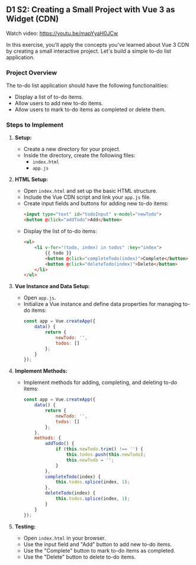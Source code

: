 ## D1 S2: Creating a Small Project with Vue 3 as Widget (CDN)

Watch video: https://youtu.be/mapYyaH0JCw

In this exercise, you'll apply the concepts you've learned about Vue 3 CDN by creating a small interactive project. Let's build a simple to-do list application.

### Project Overview

The to-do list application should have the following functionalities:

- Display a list of to-do items.
- Allow users to add new to-do items.
- Allow users to mark to-do items as completed or delete them.

### Steps to Implement

1. **Setup:**
   - Create a new directory for your project.
   - Inside the directory, create the following files:
     - `index.html`
     - `app.js`

2. **HTML Setup:**
   - Open `index.html` and set up the basic HTML structure.
   - Include the Vue CDN script and link your `app.js` file.
   - Create input fields and buttons for adding new to-do items:
     ```html
     <input type="text" id="todoInput" v-model="newTodo">
     <button @click="addTodo">Add</button>
     ```
   - Display the list of to-do items:
     ```html
     <ul>
         <li v-for="(todo, index) in todos" :key="index">
             {{ todo }}
             <button @click="completeTodo(index)">Complete</button>
             <button @click="deleteTodo(index)">Delete</button>
         </li>
     </ul>
     ```

3. **Vue Instance and Data Setup:**
   - Open `app.js`.
   - Initialize a Vue instance and define data properties for managing to-do items:
     ```javascript
     const app = Vue.createApp({
         data() {
             return {
                 newTodo: '',
                 todos: []
             };
         }
     });
     ```

4. **Implement Methods:**
   - Implement methods for adding, completing, and deleting to-do items:
     ```javascript
     const app = Vue.createApp({
         data() {
             return {
                 newTodo: '',
                 todos: []
             };
         },
         methods: {
             addTodo() {
                 if (this.newTodo.trim() !== '') {
                     this.todos.push(this.newTodo);
                     this.newTodo = '';
                 }
             },
             completeTodo(index) {
                 this.todos.splice(index, 1);
             },
             deleteTodo(index) {
                 this.todos.splice(index, 1);
             }
         }
     });
     ```

5. **Testing:**
   - Open `index.html` in your browser.
   - Use the input field and "Add" button to add new to-do items.
   - Use the "Complete" button to mark to-do items as completed.
   - Use the "Delete" button to delete to-do items.